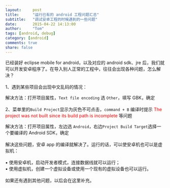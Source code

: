 ```yaml
---
layout:     post
title:      "运行已有的 android 工程问题汇总"
subtitle:   "调试安卓工程的时候遇到的一些问题"
date:       2015-04-22 14:13:00
author:     "Tom"
tags: [android, debug]
category: [android]
comments: true
share: false
---
```

已经装好 eclipse mobile for android，以及对应的 android sdk、jre 后，我们就可以开发安卓程序了。在导入别人正常的工程中，往往会出现各种问题，怎么解决？<br><br>
1、遇到某些项目会出现中文乱码的情况：<br>

解决方法：打开项目属性，`Text file encoding` 选 `Other`，填写 GBK，确定<br>
<br>
2、菜单里的`Build Project`显示为灰色不可点击，`command + B` 编译时提示 <font color='#ff0000'>The project was not built since its build path is incomplete</font> 等问题

解决方法：打开项目属性，左边选 `Android`，右边`Project Build Target`选择一个要编译的 Android SDK，确定<br><br>
解决这些问题，安卓 app 的编译就解决了。运行的话，可以使安卓机也可以是虚拟机：<br><br>
▪ 使用安卓机，启动开发者模式，连接数据线就可以运行；<br>
▪ 使用虚拟机，创建一个虚拟设备或使用一个现有的虚拟设备也可以运行。<br><br>
如果还有遇到其他问题，以后会在这里补充。

